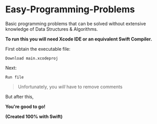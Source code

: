 # Easy-Programming-Problems
Basic programming problems that can be solved without extensive knowledge of Data Structures &amp;  Algorithms. 

**To run this you will need Xcode IDE or an equivalent Swift Compiler.**

First  obtain the executable  file:

`Download main.xcodeproj`

Next:

`Run file`

> Unfortunately,  you *will* have to remove comments

But after  this,

**You're good to go!**

**(Created 100% with Swift)**

